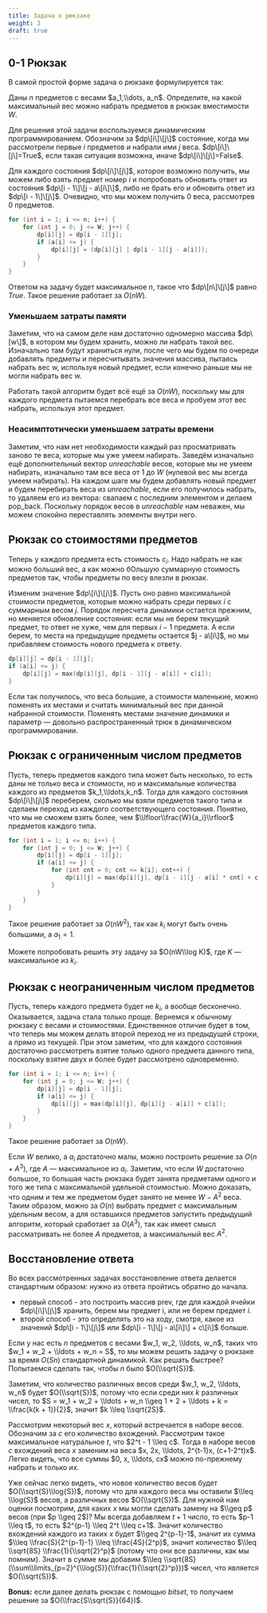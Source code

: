 ```yaml
---
title: Задача о рюкзаке
weight: 3
draft: true
---
```


## 0-1 Рюкзак

В самой простой форме задача о рюкзаке формулируется так:

Даны $n$ предметов с весами $a_1,\\dots, a_n$. Определите, на какой
максимальный вес можно набрать предметов в рюкзак вместимости $W$.

Для решения этой задачи воспользуемся динамическим программированием.
Обозначим за $dp\[i\]\[j\]$ состояние, когда мы рассмотрели первые
$i$ предметов и набрали ими $j$ веса. $dp\[i\]\[j\]=True$, если такая
ситуация возможна, иначе $dp\[i\]\[j\]=False$.

Для каждого состояния $dp\[i\]\[j\]$, которое возможно получить, мы
можем либо взять предмет номер $i$ и попробовать обновить ответ из
состояния $dp\[i - 1\]\[j - a\[i\]\]$, либо не брать его и обновить
ответ из $dp\[i - 1\]\[j\]$. Очевидно, что мы можем получить 0 веса,
рассмотрев 0 предметов.

``` C++ numberLines
for (int i = 1; i <= n; i++) {
    for (int j = 0; j <= W; j++) {
        dp[i][j] = dp[i - 1][j];
        if (a[i] <= j) {
            dp[i][j] = (dp[i][j] | dp[i - 1][j - a[i]]);
        }
    }
}
```

Ответом на задачу будет максимальное $n$, такое что $dp\[n\]\[j\]$ равно
$True$. Такое решение работает за $O(nW)$.

### Уменьшаем затраты памяти

Заметим, что на самом деле нам достаточно одномерно массива $dp\[w\]$, в
котором мы будем хранить, можно ли набрать такой вес. Изначально там
будут храниться нули, после чего мы будем по очереди добавлять
предметы и пересчитывать значения массива, пытаясь набрать вес w,
используя новый предмет, если конечно раньше мы не могли набрать вес w.

Работать такой алгоритм будет всё ещё за $O(nW)$, поскольку мы для
каждого предмета пытаемся перебрать все веса и пробуем этот вес
набрать, используя этот предмет.

### Неасимптотически уменьшаем затраты времени

Заметим, что нам нет необходимости каждый раз просматривать заново те
веса, которые мы уже умеем набирать. Заведём изначально ещё
дополнительный вектор $unreachable$ весов, которые мы не умеем
набирать, изначально там все веса от $1$ до $W$ (нулевой вес мы всегда
умеем набирать). На каждом шаге мы будем добавлять новый предмет и
будем перебирать веса из $unreachable$, если его получилось набрать,
то удаляем его из вектора: свапаем с последним элементом и делаем
pop_back. Поскольку порядок весов в $unreachable$ нам неважен, мы можем
спокойно переставлять элементы внутри него.

## Рюкзак со стоимостями предметов

Теперь у каждого предмета есть стоимость $c_i$. Надо набрать не как
можно больший вес, а как можно бОльшую суммарную стоимость предметов
так, чтобы предметы по весу влезли в рюкзак.

Изменим значение $dp\[i\]\[j\]$. Пусть оно равно максимальной стоимости
предметов, которые можно набрать среди первых $i$ с суммарным весом $j$.
Порядок пересчета динамики остается прежним, но меняется обновление
состояния: если мы не берем текущий предмет, то ответ не хуже, чем
для первых $i-1$ предмета. А если берем, то места на предыдущие
предметы остается $j - a\[i\]$, но мы прибавляем стоимость
нового предмета к ответу.

``` C++ numberLines
dp[i][j] = dp[i - 1][j];
if (a[i] <= j) {
    dp[i][j] = max(dp[i][j], dp[i - 1][j - a[i]] + c[i]);
}
```

Если так получилось, что веса большие, а стоимости маленькие, можно
поменять их местами и считать минимальный вес при данной набранной
стоимости. Поменять местами значение динамики и параметр — довольно
распространенный трюк в динамическом программировании.

## Рюкзак с ограниченным числом предметов

Пусть, теперь предметов каждого типа может быть несколько, то есть даны
не только веса и стоимости, но и максимальные количества каждого из
предметов $k_1,\\ldots,k_n$. Тогда для каждого состояния
$dp\[i\]\[j\]$ переберем, сколько мы взяли предметов такого типа и
сделаем переход из каждого соответствующего состояния. Понятно,
что мы не сможем взять более, чем $\\lfloor\\frac{W}{a_i}\\rfloor$
предметов каждого типа.

``` C++ numberLines
for (int i = 1; i <= n; i++) {
    for (int j = 0; j <= W; j++) {
        dp[i][j] = dp[i - 1][j];
        if (a[i] <= j) {
            for (int cnt = 0; cnt <= k[i]; cnt++) {
                dp[i][j] = max(dp[i][j], dp[i - 1][j - a[i] * cnt] + c[i] * cnt);
            }
        }
    }
}
```

Такое решение работает за $O(nW^2)$, так как $k_i$ могут быть очень
большими, а $a_1=1$.

Можете попробовать решить эту задачу за $O(nW\\log K)$, где $K$ —
максимальное из $k_i$.

## Рюкзак с неограниченным числом предметов

Пусть, теперь каждого предмета будет не $k_i$, а вообще бесконечно.
Оказывается, задача стала только проще. Вернемся к обычному рюкзаку
с весами и стоимостями. Единственное отличие будет в том, что теперь мы
можем делать второй переход не из предыдущей строки, а прямо из текущей.
При этом заметим, что для каждого состояния достаточно рассмотреть
взятие только одного предмета данного типа, поскольку взятие двух
и более будет рассмотрено одновременно.

``` C++ numberLines
for (int i = 1; i <= n; i++) {
    for (int j = 0; j <= W; j++) {
        dp[i][j] = dp[i - 1][j];
        if (a[i] <= j) {
            dp[i][j] = max(dp[i][j], dp[i][j - a[i]] + c[i]);
        }
    }
}
```

Такое решение работает за $O(nW)$.

Если $W$ велико, а $a_i$ достаточно малы, можно построить решение за
$O(n + A^3)$, где $A$ — максимальное из $a_i$. Заметим, что если $W$
достаточно большое, то большая часть рюкзака будет занята предметами
одного и того же типа с максимальной удельной стоимостью. Можно
доказать, что одним и тем же предметом будет занято не менее
$W-A^2$ веса. Таким образом, можно за $O(n)$ выбрать предмет с
максимальным удельным весом, а для оставшихся предметов
запустить предыдущий алгоритм, который сработает за $O(A^3)$, так
как имеет смысл рассматривать не более $A$ предметов, а максимальный вес
$A^2$.

## Восстановление ответа

Во всех рассмотренных задачах восстановление ответа делается стандартным
образом: нужно из ответа пройтись обратно до начала.

  - первый способ - это построить массив prev, где для каждой ячейки
    $dp\[i\]\[j\]$ хранить, берем мы предмет i, или не берем предмет
    $i$.
  - второй способ - это определять это на ходу, смотря, какое из
    значений $dp\[i - 1\]\[j\]$ или $dp\[i - 1\]\[j - a\[i\]\] +
    c\[i\]$ больше.

Если у нас есть $n$ предметов с весами $w_1, w_2, \\ldots, w_n$,
таких что $w_1 + w_2 + \\ldots + w_n = S$, то мы можем решить
задачу о рюкзаке за время $O(Sn)$ стандартной динамикой. Как решать
быстрее? Попытаемся сделать так, чтобы $n$ было $O(\\sqrt{S})$.

Заметим, что количество различных весов среди $w_1, w_2, \\ldots,
w_n$ будет $O(\\sqrt{S})$, потому что если среди них $k$ различных
чисел, то $S = w_1 + w_2 + \\ldots + w_n \\geq 1 + 2 + \\ldots +
k = \\frac{k(k + 1)}{2}$, значит $k \\leq \\sqrt{2S}$.

Рассмотрим некоторый вес $x$, который встречается в наборе весов.
Обозначим за $c$ его количество вхождений. Рассмотрим такое
максимальное натуральное $t$, что $2^t - 1 \\leq c$. Тогда в
наборе весов $c$ вхождений веса $x$ заменим на веса $x, 2x,
\\ldots, 2^{t-1}x, (c+1-2^t)x$. Легко видеть, что все суммы $0, x,
\\ldots, cx$ можно по-прежнему набрать и только их.

Уже сейчас легко видеть, что новое количество весов будет
$O(\\sqrt{S}\\log{S})$, потому что для каждого веса мы оставили $\\leq
\\log{S}$ весов, а различных весов $O(\\sqrt{S})$. Для нужной нам оценки
посмотрим, для каких $x$ мы могли сделать замену на $\\geq p$ весов (при
$p \\geq 2$)? Мы всегда добавляем $t+1$ число, то есть $p-1 \\leq t$, то
есть $2^{p-1} \\leq 2^t \\leq с+1$. Значит количество вхождений каждого
из таких $x$ будет $\\geq 2^{p-1}-1$, значит их сумма $\\leq
\\frac{S}{2^{p-1}-1} \\leq \\frac{4S}{2^p}$, значит количество $\\leq
\\sqrt{8S} \\frac{1}{\\sqrt{2}^p}$ (потому что они все различны, как мы
помним). Значит в сумме мы добавим $\\leq \\sqrt{8S}
(\\sum\\limits_{p=2}^{\\log{S}}{\\frac{1}{\\sqrt{2}^p}})$ чисел, что
является $O(\\sqrt{S})$.

**Bonus:** если далее делать рюкзак с помощью $bitset$, то получаем
решение за $O(\\frac{S\\sqrt{S}}{64})$.
